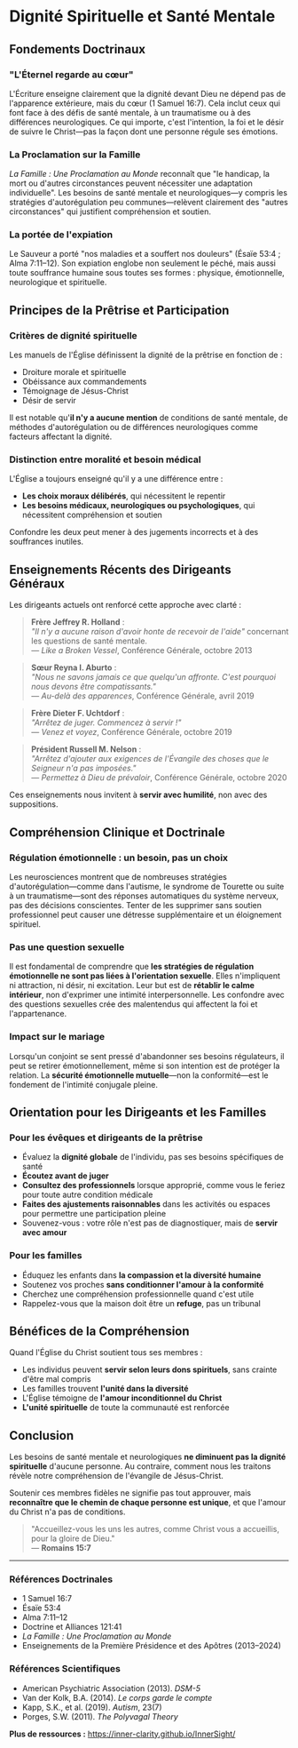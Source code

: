 # Dignité Spirituelle et Santé Mentale

## Fondements Doctrinaux

### "L'Éternel regarde au cœur"
L'Écriture enseigne clairement que la dignité devant Dieu ne dépend pas de l'apparence extérieure, mais du cœur (1 Samuel 16:7). Cela inclut ceux qui font face à des défis de santé mentale, à un traumatisme ou à des différences neurologiques. Ce qui importe, c'est l'intention, la foi et le désir de suivre le Christ—pas la façon dont une personne régule ses émotions.

### La Proclamation sur la Famille
*La Famille : Une Proclamation au Monde* reconnaît que "le handicap, la mort ou d'autres circonstances peuvent nécessiter une adaptation individuelle". Les besoins de santé mentale et neurologiques—y compris les stratégies d'autorégulation peu communes—relèvent clairement des "autres circonstances" qui justifient compréhension et soutien.

### La portée de l'expiation
Le Sauveur a porté "nos maladies et a souffert nos douleurs" (Ésaïe 53:4 ; Alma 7:11–12). Son expiation englobe non seulement le péché, mais aussi toute souffrance humaine sous toutes ses formes : physique, émotionnelle, neurologique et spirituelle.

## Principes de la Prêtrise et Participation

### Critères de dignité spirituelle
Les manuels de l'Église définissent la dignité de la prêtrise en fonction de :
- Droiture morale et spirituelle  
- Obéissance aux commandements  
- Témoignage de Jésus-Christ  
- Désir de servir  

Il est notable qu'**il n'y a aucune mention** de conditions de santé mentale, de méthodes d'autorégulation ou de différences neurologiques comme facteurs affectant la dignité.

### Distinction entre moralité et besoin médical
L'Église a toujours enseigné qu'il y a une différence entre :
- **Les choix moraux délibérés**, qui nécessitent le repentir  
- **Les besoins médicaux, neurologiques ou psychologiques**, qui nécessitent compréhension et soutien  

Confondre les deux peut mener à des jugements incorrects et à des souffrances inutiles.

## Enseignements Récents des Dirigeants Généraux

Les dirigeants actuels ont renforcé cette approche avec clarté :

> **Frère Jeffrey R. Holland** :  
> *"Il n'y a aucune raison d'avoir honte de recevoir de l'aide"* concernant les questions de santé mentale.  
> — *Like a Broken Vessel*, Conférence Générale, octobre 2013

> **Sœur Reyna I. Aburto** :  
> *"Nous ne savons jamais ce que quelqu'un affronte. C'est pourquoi nous devons être compatissants."*  
> — *Au-delà des apparences*, Conférence Générale, avril 2019

> **Frère Dieter F. Uchtdorf** :  
> *"Arrêtez de juger. Commencez à servir !"*  
> — *Venez et voyez*, Conférence Générale, octobre 2019

> **Président Russell M. Nelson** :  
> *"Arrêtez d'ajouter aux exigences de l'Évangile des choses que le Seigneur n'a pas imposées."*  
> — *Permettez à Dieu de prévaloir*, Conférence Générale, octobre 2020

Ces enseignements nous invitent à **servir avec humilité**, non avec des suppositions.

## Compréhension Clinique et Doctrinale

### Régulation émotionnelle : un besoin, pas un choix
Les neurosciences montrent que de nombreuses stratégies d'autorégulation—comme dans l'autisme, le syndrome de Tourette ou suite à un traumatisme—sont des réponses automatiques du système nerveux, pas des décisions conscientes. Tenter de les supprimer sans soutien professionnel peut causer une détresse supplémentaire et un éloignement spirituel.

### Pas une question sexuelle
Il est fondamental de comprendre que **les stratégies de régulation émotionnelle ne sont pas liées à l'orientation sexuelle**. Elles n'impliquent ni attraction, ni désir, ni excitation. Leur but est de **rétablir le calme intérieur**, non d'exprimer une intimité interpersonnelle. Les confondre avec des questions sexuelles crée des malentendus qui affectent la foi et l'appartenance.

### Impact sur le mariage
Lorsqu'un conjoint se sent pressé d'abandonner ses besoins régulateurs, il peut se retirer émotionnellement, même si son intention est de protéger la relation. La **sécurité émotionnelle mutuelle**—non la conformité—est le fondement de l'intimité conjugale pleine.

## Orientation pour les Dirigeants et les Familles

### Pour les évêques et dirigeants de la prêtrise
- Évaluez la **dignité globale** de l'individu, pas ses besoins spécifiques de santé  
- **Écoutez avant de juger**  
- **Consultez des professionnels** lorsque approprié, comme vous le feriez pour toute autre condition médicale  
- **Faites des ajustements raisonnables** dans les activités ou espaces pour permettre une participation pleine  
- Souvenez-vous : votre rôle n'est pas de diagnostiquer, mais de **servir avec amour**

### Pour les familles
- Éduquez les enfants dans **la compassion et la diversité humaine**  
- Soutenez vos proches **sans conditionner l'amour à la conformité**  
- Cherchez une compréhension professionnelle quand c'est utile  
- Rappelez-vous que la maison doit être un **refuge**, pas un tribunal

## Bénéfices de la Compréhension

Quand l'Église du Christ soutient tous ses membres :
- Les individus peuvent **servir selon leurs dons spirituels**, sans crainte d'être mal compris  
- Les familles trouvent **l'unité dans la diversité**  
- L'Église témoigne de **l'amour inconditionnel du Christ**  
- **L'unité spirituelle** de toute la communauté est renforcée

## Conclusion

Les besoins de santé mentale et neurologiques **ne diminuent pas la dignité spirituelle** d'aucune personne. Au contraire, comment nous les traitons révèle notre compréhension de l'évangile de Jésus-Christ.

Soutenir ces membres fidèles ne signifie pas tout approuver, mais **reconnaître que le chemin de chaque personne est unique**, et que l'amour du Christ n'a pas de conditions.

> "Accueillez-vous les uns les autres, comme Christ vous a accueillis, pour la gloire de Dieu."  
> — **Romains 15:7**

---

### Références Doctrinales
- 1 Samuel 16:7  
- Ésaïe 53:4  
- Alma 7:11–12  
- Doctrine et Alliances 121:41  
- *La Famille : Une Proclamation au Monde*  
- Enseignements de la Première Présidence et des Apôtres (2013–2024)

### Références Scientifiques
- American Psychiatric Association (2013). *DSM-5*  
- Van der Kolk, B.A. (2014). *Le corps garde le compte*  
- Kapp, S.K., et al. (2019). *Autism*, 23(7)  
- Porges, S.W. (2011). *The Polyvagal Theory*

**Plus de ressources :** https://inner-clarity.github.io/InnerSight/

